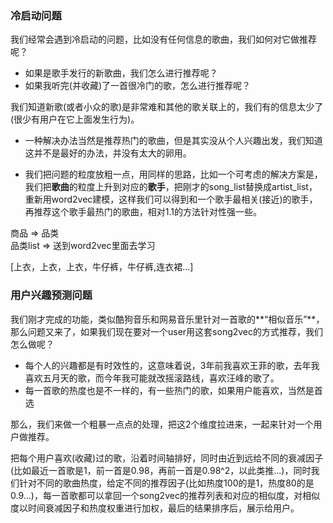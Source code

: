 ### 冷启动问题

我们经常会遇到冷启动的问题，比如没有任何信息的歌曲，我们如何对它做推荐呢？
* 如果是歌手发行的新歌曲，我们怎么进行推荐呢？
* 如果我听完(并收藏)了一首很冷门的歌，怎么进行推荐呢？

我们知道新歌(或者小众的歌)是非常难和其他的歌关联上的，我们有的信息太少了(很少有用户在它上面发生行为)。

* 一种解决办法当然是推荐热门的歌曲，但是其实没从个人兴趣出发，我们知道这并不是最好的办法，并没有太大的卵用。

* 我们把问题的粒度放粗一点，用同样的思路，比如一个可考虑的解决方案是，我们把**歌曲**的粒度上升到对应的**歌手**，把刚才的song_list替换成artist_list，重新用word2vec建模，这样我们可以得到和一个歌手最相关(接近)的歌手，再推荐这个歌手最热门的歌曲，相对1.1的方法针对性强一些。

商品 => 品类<br>
品类list => 送到word2vec里面去学习<br>

[上衣，上衣，上衣，牛仔裤，牛仔裤,连衣裙...]

### 用户兴趣预测问题

我们刚才完成的功能，类似酷狗音乐和网易音乐里针对一首歌的**“相似音乐”**，那么问题又来了，如果我们现在要对一个user用这套song2vec的方式推荐，我们怎么做呢？

* 每个人的兴趣都是有时效性的，这意味着说，3年前我喜欢王菲的歌，去年我喜欢五月天的歌，而今年我可能就改摇滚路线，喜欢汪峰的歌了。
* 每一首歌的热度也是不一样的，有一些热门的歌，如果用户能喜欢，当然是首选

那么，我们来做一个粗暴一点点的处理，把这2个维度拉进来，一起来针对一个用户做推荐。


把每个用户喜欢(收藏)过的歌，沿着时间轴排好，同时由近到远给不同的衰减因子(比如最近一首歌是1，前一首是0.98，再前一首是0.98^2，以此类推...)，同时我们针对不同的歌曲热度，给定不同的推荐因子(比如热度100的是1，热度80的是0.9...)，每一首歌都可以拿回一个song2vec的推荐列表和对应的相似度，对相似度以时间衰减因子和热度权重进行加权，最后的结果排序后，展示给用户。
